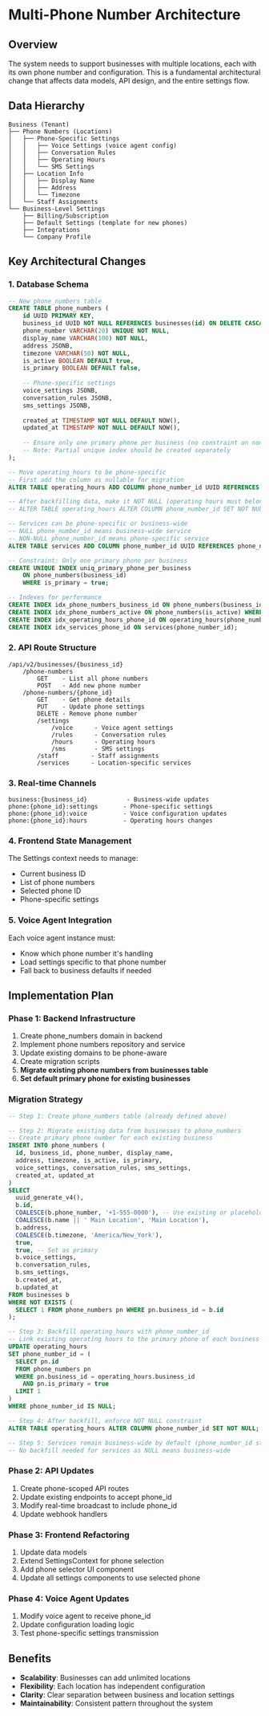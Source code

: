 # Multi-Phone Number Architecture

## Overview
The system needs to support businesses with multiple locations, each with its own phone number and configuration. This is a fundamental architectural change that affects data models, API design, and the entire settings flow.

## Data Hierarchy

```text
Business (Tenant)
├── Phone Numbers (Locations)
│   ├── Phone-Specific Settings
│   │   ├── Voice Settings (voice agent config)
│   │   ├── Conversation Rules
│   │   ├── Operating Hours
│   │   └── SMS Settings
│   ├── Location Info
│   │   ├── Display Name
│   │   ├── Address
│   │   └── Timezone
│   └── Staff Assignments
└── Business-Level Settings
    ├── Billing/Subscription
    ├── Default Settings (template for new phones)
    ├── Integrations
    └── Company Profile
```

## Key Architectural Changes

### 1. Database Schema
```sql
-- New phone_numbers table
CREATE TABLE phone_numbers (
    id UUID PRIMARY KEY,
    business_id UUID NOT NULL REFERENCES businesses(id) ON DELETE CASCADE,
    phone_number VARCHAR(20) UNIQUE NOT NULL,
    display_name VARCHAR(100) NOT NULL,
    address JSONB,
    timezone VARCHAR(50) NOT NULL,
    is_active BOOLEAN DEFAULT true,
    is_primary BOOLEAN DEFAULT false,
    
    -- Phone-specific settings
    voice_settings JSONB,
    conversation_rules JSONB,
    sms_settings JSONB,
    
    created_at TIMESTAMP NOT NULL DEFAULT NOW(),
    updated_at TIMESTAMP NOT NULL DEFAULT NOW(),
    
    -- Ensure only one primary phone per business (no constraint on non-primary phones)
    -- Note: Partial unique index should be created separately
);

-- Move operating_hours to be phone-specific
-- First add the column as nullable for migration
ALTER TABLE operating_hours ADD COLUMN phone_number_id UUID REFERENCES phone_numbers(id) ON DELETE CASCADE;

-- After backfilling data, make it NOT NULL (operating hours must belong to a phone)
-- ALTER TABLE operating_hours ALTER COLUMN phone_number_id SET NOT NULL;

-- Services can be phone-specific or business-wide
-- NULL phone_number_id means business-wide service
-- NON-NULL phone_number_id means phone-specific service
ALTER TABLE services ADD COLUMN phone_number_id UUID REFERENCES phone_numbers(id) ON DELETE CASCADE;

-- Constraint: Only one primary phone per business
CREATE UNIQUE INDEX uniq_primary_phone_per_business 
    ON phone_numbers(business_id) 
    WHERE is_primary = true;

-- Indexes for performance
CREATE INDEX idx_phone_numbers_business_id ON phone_numbers(business_id);
CREATE INDEX idx_phone_numbers_active ON phone_numbers(is_active) WHERE is_active = true;
CREATE INDEX idx_operating_hours_phone_id ON operating_hours(phone_number_id);
CREATE INDEX idx_services_phone_id ON services(phone_number_id);
```

### 2. API Route Structure
```text
/api/v2/businesses/{business_id}
    /phone-numbers
        GET    - List all phone numbers
        POST   - Add new phone number
    /phone-numbers/{phone_id}
        GET    - Get phone details
        PUT    - Update phone settings
        DELETE - Remove phone number
        /settings
            /voice      - Voice agent settings
            /rules      - Conversation rules
            /hours      - Operating hours
            /sms        - SMS settings
        /staff         - Staff assignments
        /services      - Location-specific services
```

### 3. Real-time Channels
```text
business:{business_id}           - Business-wide updates
phone:{phone_id}:settings       - Phone-specific settings
phone:{phone_id}:voice          - Voice configuration updates
phone:{phone_id}:hours          - Operating hours changes
```

### 4. Frontend State Management
The Settings context needs to manage:
- Current business ID
- List of phone numbers
- Selected phone ID
- Phone-specific settings

### 5. Voice Agent Integration
Each voice agent instance must:
- Know which phone number it's handling
- Load settings specific to that phone number
- Fall back to business defaults if needed

## Implementation Plan

### Phase 1: Backend Infrastructure
1. Create phone_numbers domain in backend
2. Implement phone numbers repository and service
3. Update existing domains to be phone-aware
4. Create migration scripts
5. **Migrate existing phone numbers from businesses table**
6. **Set default primary phone for existing businesses**

### Migration Strategy
```sql
-- Step 1: Create phone_numbers table (already defined above)

-- Step 2: Migrate existing data from businesses to phone_numbers
-- Create primary phone number for each existing business
INSERT INTO phone_numbers (
  id, business_id, phone_number, display_name, 
  address, timezone, is_active, is_primary,
  voice_settings, conversation_rules, sms_settings,
  created_at, updated_at
)
SELECT 
  uuid_generate_v4(),
  b.id,
  COALESCE(b.phone_number, '+1-555-0000'), -- Use existing or placeholder
  COALESCE(b.name || ' Main Location', 'Main Location'),
  b.address,
  COALESCE(b.timezone, 'America/New_York'),
  true,
  true, -- Set as primary
  b.voice_settings,
  b.conversation_rules,
  b.sms_settings,
  b.created_at,
  b.updated_at
FROM businesses b
WHERE NOT EXISTS (
  SELECT 1 FROM phone_numbers pn WHERE pn.business_id = b.id
);

-- Step 3: Backfill operating_hours with phone_number_id
-- Link existing operating hours to the primary phone of each business
UPDATE operating_hours 
SET phone_number_id = (
  SELECT pn.id 
  FROM phone_numbers pn 
  WHERE pn.business_id = operating_hours.business_id 
    AND pn.is_primary = true
  LIMIT 1
)
WHERE phone_number_id IS NULL;

-- Step 4: After backfill, enforce NOT NULL constraint
ALTER TABLE operating_hours ALTER COLUMN phone_number_id SET NOT NULL;

-- Step 5: Services remain business-wide by default (phone_number_id stays NULL)
-- No backfill needed for services as NULL means business-wide
```

### Phase 2: API Updates
1. Create phone-scoped API routes
2. Update existing endpoints to accept phone_id
3. Modify real-time broadcast to include phone_id
4. Update webhook handlers

### Phase 3: Frontend Refactoring
1. Update data models
2. Extend SettingsContext for phone selection
3. Add phone selector UI component
4. Update all settings components to use selected phone

### Phase 4: Voice Agent Updates
1. Modify voice agent to receive phone_id
2. Update configuration loading logic
3. Test phone-specific settings transmission

## Benefits
- **Scalability**: Businesses can add unlimited locations
- **Flexibility**: Each location has independent configuration
- **Clarity**: Clear separation between business and location settings
- **Maintainability**: Consistent pattern throughout the system